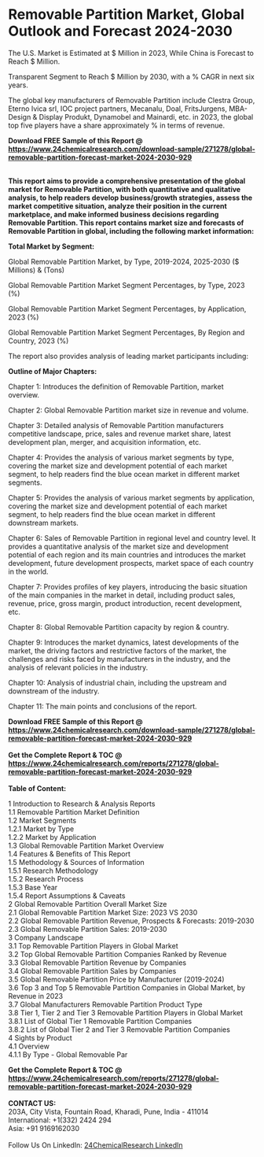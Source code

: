 <h1>Removable Partition Market, Global Outlook and Forecast 2024-2030</h1><p>
The U.S. Market is Estimated at $ Million in 2023, While China is Forecast to Reach $ Million.</p><p>
Transparent Segment to Reach $ Million by 2030, with a % CAGR in next six years.</p><p>
The global key manufacturers of Removable Partition include Clestra Group, Eterno Ivica srl, IOC project partners, Mecanalu, Doal, FritsJurgens, MBA-Design &amp; Display Produkt, Dynamobel and Mainardi, etc. in 2023, the global top five players have a share approximately % in terms of revenue.</p><div><b>Download FREE Sample of this Report @ 
            <a href="https://www.24chemicalresearch.com/download-sample/271278/global-removable-partition-forecast-market-2024-2030-929">
            https://www.24chemicalresearch.com/download-sample/271278/global-removable-partition-forecast-market-2024-2030-929</a></b></div><br><p>
<strong>This report aims to provide a comprehensive presentation of the global market for Removable Partition, with both quantitative and qualitative analysis, to help readers develop business/growth strategies, assess the market competitive situation, analyze their position in the current marketplace, and make informed business decisions regarding Removable Partition. This report contains market size and forecasts of Removable Partition in global, including the following market information:</strong>
</p><p>
<strong>Total Market by Segment:</strong></p><p>
Global Removable Partition Market, by Type, 2019-2024, 2025-2030 ($ Millions) &amp; (Tons)</p><p>
Global Removable Partition Market Segment Percentages, by Type, 2023 (%)</p><p>
</p><p>
Global Removable Partition Market Segment Percentages, by Application, 2023 (%)</p><p>
</p><p>
Global Removable Partition Market Segment Percentages, By Region and Country, 2023 (%)</p><p>
</p><p>
The report also provides analysis of leading market participants including:</p><p>
</p><p>
</p><p>
</p><p><strong>Outline of Major Chapters:</strong></p><p>
</p><p>Chapter 1: Introduces the definition of Removable Partition, market overview.</p><p>
Chapter 2: Global Removable Partition market size in revenue and volume.</p><p>
Chapter 3: Detailed analysis of Removable Partition manufacturers competitive landscape, price, sales and revenue market share, latest development plan, merger, and acquisition information, etc.</p><p>
Chapter 4: Provides the analysis of various market segments by type, covering the market size and development potential of each market segment, to help readers find the blue ocean market in different market segments.</p><p>
Chapter 5: Provides the analysis of various market segments by application, covering the market size and development potential of each market segment, to help readers find the blue ocean market in different downstream markets.</p><p>
Chapter 6: Sales of Removable Partition in regional level and country level. It provides a quantitative analysis of the market size and development potential of each region and its main countries and introduces the market development, future development prospects, market space of each country in the world.</p><p>
Chapter 7: Provides profiles of key players, introducing the basic situation of the main companies in the market in detail, including product sales, revenue, price, gross margin, product introduction, recent development, etc.</p><p>
Chapter 8: Global Removable Partition capacity by region &amp; country.</p><p>
Chapter 9: Introduces the market dynamics, latest developments of the market, the driving factors and restrictive factors of the market, the challenges and risks faced by manufacturers in the industry, and the analysis of relevant policies in the industry.</p><p>
Chapter 10: Analysis of industrial chain, including the upstream and downstream of the industry.</p><p>
Chapter 11: The main points and conclusions of the report.</p><div><b>Download FREE Sample of this Report @ 
            <a href="https://www.24chemicalresearch.com/download-sample/271278/global-removable-partition-forecast-market-2024-2030-929">
            https://www.24chemicalresearch.com/download-sample/271278/global-removable-partition-forecast-market-2024-2030-929</a></b></div><br><div><b>Get the Complete Report & TOC @ 
            <a href="https://www.24chemicalresearch.com/reports/271278/global-removable-partition-forecast-market-2024-2030-929">
            https://www.24chemicalresearch.com/reports/271278/global-removable-partition-forecast-market-2024-2030-929</a></b></div><br>
            <b>Table of Content:</b><p>1 Introduction to Research & Analysis Reports<br />
    1.1 Removable Partition Market Definition<br />
    1.2 Market Segments<br />
        1.2.1 Market by Type<br />
        1.2.2 Market by Application<br />
    1.3 Global Removable Partition Market Overview<br />
    1.4 Features & Benefits of This Report<br />
    1.5 Methodology & Sources of Information<br />
        1.5.1 Research Methodology<br />
        1.5.2 Research Process<br />
        1.5.3 Base Year<br />
        1.5.4 Report Assumptions & Caveats<br />
2 Global Removable Partition Overall Market Size<br />
    2.1 Global Removable Partition Market Size: 2023 VS 2030<br />
    2.2 Global Removable Partition Revenue, Prospects & Forecasts: 2019-2030<br />
    2.3 Global Removable Partition Sales: 2019-2030<br />
3 Company Landscape<br />
    3.1 Top Removable Partition Players in Global Market<br />
    3.2 Top Global Removable Partition Companies Ranked by Revenue<br />
    3.3 Global Removable Partition Revenue by Companies<br />
    3.4 Global Removable Partition Sales by Companies<br />
    3.5 Global Removable Partition Price by Manufacturer (2019-2024)<br />
    3.6 Top 3 and Top 5 Removable Partition Companies in Global Market, by Revenue in 2023<br />
    3.7 Global Manufacturers Removable Partition Product Type<br />
    3.8 Tier 1, Tier 2 and Tier 3 Removable Partition Players in Global Market<br />
        3.8.1 List of Global Tier 1 Removable Partition Companies<br />
        3.8.2 List of Global Tier 2 and Tier 3 Removable Partition Companies<br />
4 Sights by Product<br />
    4.1 Overview<br />
        4.1.1 By Type - Global Removable Par</p><div><b>Get the Complete Report & TOC @ 
            <a href="https://www.24chemicalresearch.com/reports/271278/global-removable-partition-forecast-market-2024-2030-929">
            https://www.24chemicalresearch.com/reports/271278/global-removable-partition-forecast-market-2024-2030-929</a></b></div><br><b>CONTACT US:</b><br>
            203A, City Vista, Fountain Road, Kharadi, Pune, India - 411014<br>
            International: +1(332) 2424 294<br>
            Asia: +91 9169162030 <br><br>
            Follow Us On LinkedIn: <a href="https://www.linkedin.com/company/24chemicalresearch/">24ChemicalResearch LinkedIn</a>